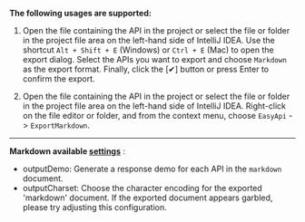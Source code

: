 **The following usages are supported:**

1. Open the file containing the API in the project or select the file or folder in the project file area on the left-hand side of IntelliJ IDEA. Use the shortcut `Alt + Shift + E` (Windows) or `Ctrl + E` (Mac) to open the export dialog. Select the APIs you want to export and choose `Markdown` as the export format. Finally, click the [✔] button or press Enter to confirm the export.

2. Open the file containing the API in the project or select the file or folder in the project file area on the left-hand side of IntelliJ IDEA. Right-click on the file editor or folder, and from the context menu, choose `EasyApi` -> `ExportMarkdown`.

---

**Markdown available [settings](/setting/ide-setting.html)** :


- outputDemo: Generate a response demo for each API in the `markdown` document.
- outputCharset: Choose the character encoding for the exported 'markdown' document. If the exported document appears garbled, please try adjusting this configuration.